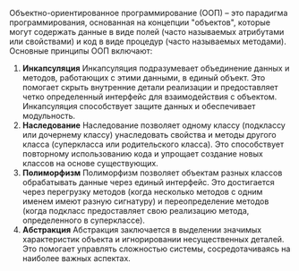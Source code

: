Объектно-ориентированное программирование (ООП) – это парадигма программирования, основанная на концепции "объектов", которые могут содержать данные в виде полей (часто называемых атрибутами или свойствами) и код в виде процедур (часто называемых методами). Основные принципы ООП включают: 
1. **Инкапсуляция** 
Инкапсуляция подразумевает объединение данных и методов, работающих с этими данными, в единый объект. Это помогает скрыть внутренние детали реализации и предоставляет четко определенный интерфейс для взаимодействия с объектом. Инкапсуляция способствует защите данных и обеспечивает модульность. 
2. **Наследование** 
Наследование позволяет одному классу (подклассу или дочернему классу) унаследовать свойства и методы другого класса (суперкласса или родительского класса). Это способствует повторному использованию кода и упрощает создание новых классов на основе существующих. 
3. **Полиморфизм** 
Полиморфизм позволяет объектам разных классов обрабатывать данные через единый интерфейс. Это достигается через перегрузку методов (когда несколько методов с одним именем имеют разную сигнатуру) и переопределение методов (когда подкласс предоставляет свою реализацию метода, определенного в суперклассе). 
4. **Абстракция** 
Абстракция заключается в выделении значимых характеристик объекта и игнорировании несущественных деталей. Это помогает управлять сложностью системы, сосредотачиваясь на наиболее важных аспектах.